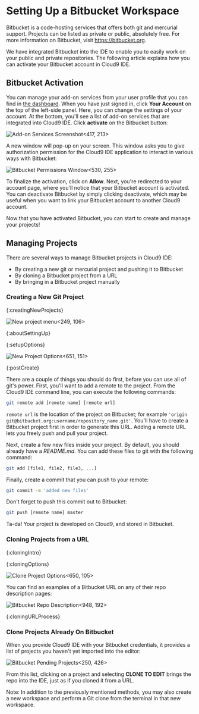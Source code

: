 # Setting Up a Bitbucket Workspace

Bitbucket is a code-hosting services that offers both git and mercurial support. Projects can be listed as private or public, absolutely free. For more information on Bitbucket, visit <https://bitbucket.org>.

We have integrated Bitbucket into the IDE to enable you to easily work on your public and private repositories. The following article explains how you can activate your Bitbucket account in Cloud9 IDE.

## Bitbucket Activation

You can manage your add-on services from your user profile that you can find in [the dashboard](./dashboard.html). When you have just signed in, click **Your Account** on the top of the left-side panel. Here, you can change the settings of your account. At the bottom, you'll see a list of add-on services that are integrated into Cloud9 IDE. Click **activate** on the Bitbucket button:

![Add-on Services Screenshot](./resources/images/addonServices.png)<417, 213>

A new window will pop-up on your screen. This window asks you to give authorization permission for the Cloud9 IDE application to interact in various ways with Bitbucket:

![Bitbucket Permissions Window](./resources/images/bitbucketAuthorization.png)<530, 255>

To finalize the activation, click on **Allow**. Next, you're redirected to your account page, where you'll notice that your Bitbucket account is activated. You can deactivate Bitbucket by simply clicking deactivate, which may be useful when you want to link your Bitbucket account to another Cloud9 account.

Now that you have activated Bitbucket, you can start to create and manage your projects!

## Managing Projects

There are several ways to manage Bitbucket projects in Cloud9 IDE:

* By creating a new git or mercurial project and pushing it to Bitbucket
* By cloning a Bitbucket project from a URL
* By bringing in a Bitbucket project manually

### Creating a New Git Project

{:creatingNewProjects}

![New project menu](./resources/images/newWorkspace.png)<249, 106>

{:aboutSettingUp}

{:setupOptions}

![New Project Options](./resources/images/createNewWorkspaceOptions.png)<651, 151>

{:postCreate}

There are a couple of things you should do first, before you can use all of git's power. First, you'll want to add a remote to the project. From the Cloud9 IDE command line, you can execute the following commands:

```bash
git remote add [remote name] [remote url]
```

`remote url` is the location of the project on Bitbucket; for example `'origin git@bitbucket.org:username/repository_name.git'`. You'll have to create a Bitbucket project first in order to generate this URL. Adding a remote URL lets you freely push and pull your project.

Next, create a few new files inside your project. By default, you should already have a _README.md_. You can add these files to git with the following command:

```bash
git add [file1, file2, file3, ...]
```

Finally, create a commit that you can push to your remote:

```bash
git commit -m 'added new files'
```

Don't forget to push this commit out to Bitbucket:

```bash
git push [remote name] master
```

Ta-da! Your project is developed on Cloud9, and stored in Bitbucket.

### Cloning Projects from a URL

{:cloningIntro}

{:cloningOptions}

![Clone Project Options](./resources/images/cloneWorkspaceOptions.png)<650, 105>

You can find an examples of a Bitbucket URL on any of their repo description pages:

![Bitbucket Repo Description](./resources/images/bitbucketProjectURL.png)<948, 192>

{:cloningURLProcess}

### Clone Projects Already On Bitbucket

When you provide Cloud9 IDE with your Bitbucket credentials, it provides a list of projects you haven't yet imported into the editor:

![Bitbucket Pending Projects](./resources/images/bitbucketPendingWorkspaces.png)<250, 426>

From this list, clicking on a project and selecting **CLONE TO EDIT** brings the repo into the IDE, just as if you cloned it from a URL.

Note:
In addition to the previously mentioned methods, you may also create a new workspace and perform a Git clone from the terminal in that new workspace.